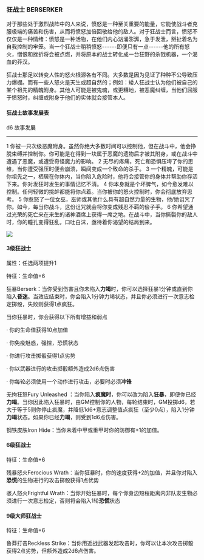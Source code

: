 ### 狂战士 BERSERKER

对于那些处于激烈战阵中的人来说，愤怒是一种至关重要的能量，它能使战斗者克服极端的痛苦和伤害，从而将愤怒加倍回敬给他的敌人。对于狂战士而言，愤怒不仅仅是一种情绪：愤怒是一种活物，在他们内心汹涌澎湃，急于发泄，掰扯着名为自我控制的牢笼。当一个狂战士稍稍愤怒------即便只有一点------他的所有怒火，憎恨和挫折将会被点燃，并将原本的战士转化成一台狂野的杀戮机器，一个渴血的莽汉。

狂战士那足以转变人性的怒火根源各有不同。大多数是因为见证了种种不公导致压力爆棚。而有一些人怒火是天生或超自然的；例如：矮人狂战士认为他们被自己的某个祖先的精魄附身。其他人可能是被鬼魂，或更糟地，被恶魔纠缠，当他们屈服于愤怒时，纠缠或附身于他们的实体就会接管本人。

#### 狂战士故事发展表

  d6   故事发展
  ---- ----------------------------------------------------------------------------------------------------------------------------------------------------------------------------------
  1    你被一只次级恶魔附身。虽然你绝大多数时间可以控制他，但在战斗中，他会挣脱束缚并控制你。你可能是在得到一块属于恶魔的遗物后才被其附身，或在战斗中遭遇了恶魔，或遭受奇怪魔力的影响。
  2    无尽的疼痛，死亡和恐惧压垮了你的思维，当你遭受强压时便会崩溃，瞬间变成一个致命的杀手。
  3    一个精魄，可能是你祖先之一，栖居在你体内，当你陷入危险时，他将会接管你的身体并帮助你存活下来。你对发狂时发生的事情记忆不清。
  4    你本身就是个坏脾气，如今愈发难以控制。任何轻微的挑衅都能将你点着。当你被你的怒火控制时，你会彻底放弃思考。
  5    你惹怒了一位女巫，巫师或其他什么具有超自然力量的生物，他/她诅咒了你。如今，每当你战斗，这份诅咒就会将你变成残忍不羁的侩子手。
  6    你希望通过光荣的死亡来在来生的诸神酒席上获得一席之地。在战斗中，当你撕裂你的敌人时，你的瞳孔变得狂乱，口吐白沫，亟待着你渴望的结局到来。

![](https://sdlpic.oss-cn-beijing.aliyuncs.com/pic/berserker.jpg)

#### 3级狂战士

属性：任选两项提升1

特征：生命值+6

狂暴Berserk：当你受到伤害且你未陷入**力竭**时，你可以选择狂暴1分钟或直到你陷入**昏迷**。当效应结束时，你会陷入1分钟力竭状态，并且你必须进行一次意志检定掷骰，失败则获得1点疯狂。

当你狂暴时，你会获得以下所有增益和弱点

· 你的生命值获得10点加值

· 你免疫魅惑，强控，恐慌状态

· 你进行攻击掷骰获得1点劣势

· 你以武器进行的攻击掷骰额外造成2d6点伤害

· 你每轮必须使用一个动作进行攻击，必要时必须**冲锋**

无拘狂怒Fury Unleashed
：当你陷入**疯魔时**，你可以改为陷入**狂暴**，即便你已经**力竭**。当你因此陷入狂暴时，由GM控制你的人物，每轮结束时，GM投掷d6，若大于等于5则你停止疯魔，并降低1d6+意志调整值点疯狂（至少0点），陷入1分钟**力竭**状态。如果你已经**力竭**，则受到1d6点伤害。

钢铁皮肤Iron Hide：当你未着中甲或重甲时你的防御有+1的加值。

#### 6级狂战士

特征：生命值+6

残暴怒火Ferocious
Wrath：当你狂暴时，你的速度获得+2的加值，并且你对陷入**恐慌**的生物进行的攻击掷骰获得1点优势

骇人怒火Frightful
Wrath：当你开始狂暴时，每个你身边短程距离内非队友生物必须进行一次意志检定，否则将会陷入1轮**恐慌**状态

#### 9级大师狂战士

特征：生命值+6

鲁莽打击Reckless
Strike：当你用近战武器发起攻击时，你可以让本次攻击掷骰获得2点劣势，但额外造成2d6点伤害。
